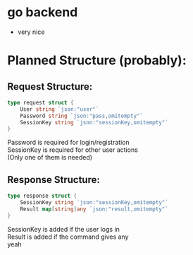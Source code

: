 # go backend
- very nice

# Planned Structure (probably):

## Request Structure:
```go
type request struct {
    User string `json:"user"`
    Password string `json:"pass,omitempty"`
    SessionKey string `json:"sessionKey,omitempty"`
}
```
Password is required for login/registration  
SessionKey is required for other user actions  
(Only one of them is needed)

## Response Structure:
```go
type response struct {
    SessionKey string `json:"sessionKey,omitempty"`
    Result map[string]any `json:"result,omitempty"`
}
```
SessionKey is added if the user logs in  
Result is added if the command gives any  
yeah  
